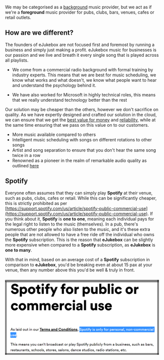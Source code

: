 We may be categorised as a [background](https://backgroundmusicguide.com.au/) music provider, but we act as if we're a **foreground** music provider for pubs, clubs, bars, venues, cafes or retail outlets.

## How are we different?
The founders of eJukebox are not focused first and foremost by running a business and simply just making a profit. eJukebox music for businesses is our passion and we live and breath it every single song that is played across all playlists.

- We come from a commercial radio background with formal training by industry experts. This means that we are best for music scheduling, we know what works and what doesn't, we know what people want to hear and understand the psychology behind it.

- We have also worked for Microsoft in highly technical roles, this means that we really understand technology better than the rest

Our solution may be cheaper than the others, however we don't sacrifice on quality. As we have expertly designed and crafted our solution in the cloud, we can ensure that we get the [best value for money](http://aka.ms/waf/cost) and [reliability](http://aka.ms/waf/reliability), while at the same time ensuring that we pass on this value on to our customers.

- More music available compared to others
- Intelligent music scheduling with songs on different rotations to other songs
- Artist and song separation to ensure that you don't hear the same song twice in a row
- Renowned as a pioneer in the realm of remarkable audio quality as outlined [here](https://hdradio.au)

## Spotify
Everyone often assumes that they can simply play **Spotify** at their venue, such as pubs, clubs, cafes or retail. While this can be significantly cheaper, this is strictly prohibited as per [https://support.spotify.com/us/article/spotify-public-commercial-use](https://support.spotify.com/us/article/spotify-public-commercial-use). If you think about it, **Spotify** is **one to one**, meaning each individual pays for the legal right to listen to the music (themselves). In a pub, there's numerous other people who also listen to the music, and it's these extra people that are not allowed to have a free ride off the individual who owns the **Spotify** subscription. This is the reason that **eJukebox** can be slightly more expensive when compared to a **Spotify** subscription, as **eJukebox** is **one to many**. 

With that in mind, based on an average cost of a **Spotify** subscription in comparison to **eJukebox**, you'd be breaking even at about 15 pax at your venue, then any number above this you'd be well & truly in front. 

<p align="center">
<img style="vertical-align:middle;margin:10px 0px 5px 0px" width="550" src="blobs/spotify_license.png">
</p>